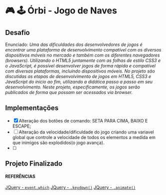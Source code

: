 # :video_game: :joystick: Órbi - Jogo de Naves 

## Desafio
Enunciado:
*Uma das dificuldades dos desenvolvedores de jogos é encontrar uma plataforma de desenvolvimento compatível com os diversos dispositivos móveis no mercado e também com os diferentes navegadores (browsers). Utilizando o HTML5 juntamente com as folhas de estilo CSS3 e o JavaScript, é possível desenvolver jogos de forma rápida e compatível com diversas plataformas, incluindo dispositivos móveis. No projeto são discutidas as etapas de desenvolvimento de jogos em HTML5, CSS3 e JavaScript do início ao fim, utilizando a didática passo a passo em seu desenvolvimento. Neste projeto, especificamente, os jogos serão publicados de forma que possam ser acessados via browser.*
## Implementações

- [x] Alteração dos botões  de comando: SETA PARA CIMA, BAIXO E ESCAPE;
- [ ] Alteração da velocidade/dificuldade do jogo criando uma variavel global que controle a velocidade de todos os elementos a medida em que inimigos são explodidos(o jogo avança).
- [ ] 


## Projeto Finalizado

#### REFERÊNCIAS

[JQuery - `event.which`](https://api.jquery.com/event.which/)
[JQuery - `.keydown()`](https://api.jquery.com/keydown/#keydown-eventData-handler)
[JQuery - `.animate()`](https://api.jquery.com/animate/)